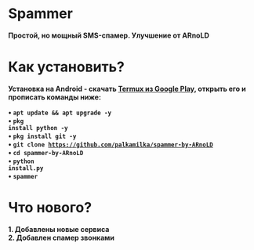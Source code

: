 # Spammer
<b>Простой, но мощный SMS-спамер. Улучшение от ARnoLD<br>
# Как установить?

<b>Установка на Android<b> - скачать <a href="https://play.google.com/store/apps/details?id=com.termux&hl=ru">Termux из Google Play</a>, открыть его и прописать команды ниже:<br>

• <code>apt update && apt upgrade -y</code><br>
• <code>pkg install python -y</code><br>
• <code>pkg install git -y</code><br>
• <code>git clone https://github.com/palkamilka/spammer-by-ARnoLD</code><br>
• <code>cd spammer-by-ARnoLD</code><br>
• <code>python install.py</code><br>
• <code>spammer</code><br>

# Что нового?
<b>1. Добавлены новые сервиса<br>
<b>2. Добавлен спамер звонками<br>
